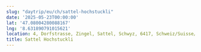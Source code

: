 ```yaml
---
slug: "daytrip/eu/ch/sattel-hochstuckli"
date: '2025-05-23T00:00:00'
lat: '47.08004280088167'
lng: '8.631890791015621'
location: 4, Dorfstrasse, Zingel, Sattel, Schwyz, 6417, Schweiz/Suisse/Svizzera/Svizra
title: Sattel Hochstuckli
---
```



